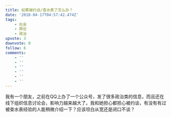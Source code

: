 ```yaml
---
title: 如果被约谈/查水表了怎么办？
date: '2018-04-17T04:57:42.474Z'
tags:
    - 社会
    - 舆论
    - 政治
upvote: 3
downvote: 0
follow: 6
comments:
    - ''
    - ''
    - ''
    - ''
    - ''
    - ''
---
```


我有一个朋友，之前在QQ上办了一个公众号，发了很多政治类的信息，而且还在线下组织信息讨论会，影响力越来越大了。我和她担心都担心被约谈，有没有有过被查水表经验的人能稍微介绍一下？应该坦白从宽还是闭口不谈？
